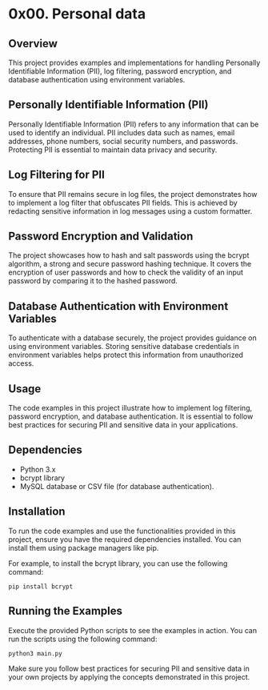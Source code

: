 # 0x00. Personal data

## Overview
This project provides examples and implementations for handling Personally Identifiable Information (PII), log filtering, password encryption, and database authentication using environment variables.

## Personally Identifiable Information (PII)
Personally Identifiable Information (PII) refers to any information that can be used to identify an individual. PII includes data such as names, email addresses, phone numbers, social security numbers, and passwords. Protecting PII is essential to maintain data privacy and security.

## Log Filtering for PII
To ensure that PII remains secure in log files, the project demonstrates how to implement a log filter that obfuscates PII fields. This is achieved by redacting sensitive information in log messages using a custom formatter.

## Password Encryption and Validation
The project showcases how to hash and salt passwords using the bcrypt algorithm, a strong and secure password hashing technique. It covers the encryption of user passwords and how to check the validity of an input password by comparing it to the hashed password.

## Database Authentication with Environment Variables
To authenticate with a database securely, the project provides guidance on using environment variables. Storing sensitive database credentials in environment variables helps protect this information from unauthorized access.

## Usage
The code examples in this project illustrate how to implement log filtering, password encryption, and database authentication. It is essential to follow best practices for securing PII and sensitive data in your applications.

## Dependencies
- Python 3.x
- bcrypt library
- MySQL database or CSV file (for database authentication).

## Installation
To run the code examples and use the functionalities provided in this project, ensure you have the required dependencies installed. You can install them using package managers like pip.

For example, to install the bcrypt library, you can use the following command:

```shell
pip install bcrypt
```

## Running the Examples
Execute the provided Python scripts to see the examples in action. You can run the scripts using the following command:

```shell
python3 main.py
```
Make sure you follow best practices for securing PII and sensitive data in your own projects by applying the concepts demonstrated in this project.
